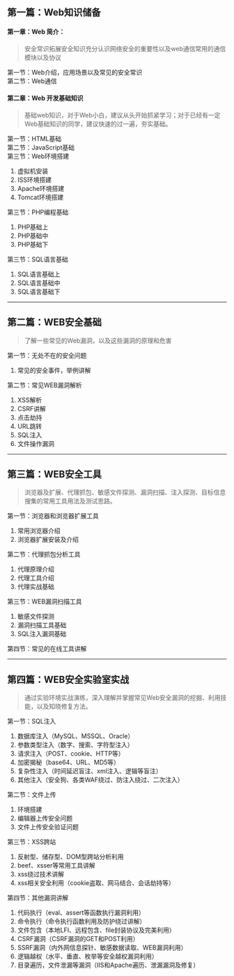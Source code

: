 ## 第一篇：Web知识储备

#### 第一章：Web 简介：<br/>
> 安全常识拓展安全知识充分认识网络安全的重要性以及web通信常用的通信模块以及协议

第一节：Web介绍，应用场景以及常见的安全常识<br/>
第二节：Web通信

#### 第二章：Web 开发基础知识
> 基础web知识，对于Web小白，建议从头开始抓紧学习；对于已经有一定Web基础知识的同学，建议快速的过一遍，夯实基础。

第一节：HTML基础<br/>
第二节：JavaScript基础<br/>
第三节：Web环境搭建<br/>
1. 虚拟机安装<br/>
2. ISS环境搭建<br/>
3. Apache环境搭建<br/>
4. Tomcat环境搭建<br/>

第三节：PHP编程基础</br>
1. PHP基础上<br/>
2. PHP基础中<br/>
3. PHP基础下<br/>

第三节：SQL语言基础<br/>
1. SQL语言基础上<br/>
2. SQL语言基础中<br/>
3. SQL语言基础下<br/>

---

## 第二篇：WEB安全基础
> 了解一些常见的Web漏洞，以及这些漏洞的原理和危害<br/>

第一节：无处不在的安全问题<br/>
1. 常见的安全事件，举例讲解<br/>

第二节：常见WEB漏洞解析<br/>
1. XSS解析<br/>
2. CSRF讲解<br/>
3. 点击劫持<br/>
4. URL跳转<br/>
5. SQL注入<br/>
7. 文件操作漏洞<br/>

---


## 第三篇：WEB安全工具
> 浏览器及扩展、代理抓包、敏感文件探测、漏洞扫描、注入探测、目标信息搜集的常用工具用法及测试思路。

第一节：浏览器和浏览器扩展工具<br/>
1. 常用浏览器介绍<br/>
2. 浏览器扩展安装及介绍<br/>

第二节：代理抓包分析工具<br/>
1. 代理原理介绍<br/>
2. 代理工具介绍<br/>
3. 代理实战基础<br/>

第三节：WEB漏洞扫描工具<br/>
1. 敏感文件探测<br/>
2. 漏洞扫描工具基础<br/>
3. SQL注入漏洞基础<br/>

第四节：常见的在线工具讲解<br/>

---


## 第四篇：WEB安全实验室实战
> 通过实验环境实战演练，深入理解并掌握常见Web安全漏洞的挖掘、利用技能，以及知晓修复方法。

第一节：SQL注入<br/>
1. 数据库注入（MySQL、MSSQL、Oracle）<br/>
2. 参数类型注入（数字、搜索、字符型注入）<br/>
3. 请求注入（POST、cookie、HTTP等）<br/>
4. 加密揭秘（base64、URL、MD5等）<br/>
5. 复杂性注入（时间延迟盲注、xml注入、逻辑等盲注）<br/>
6. 其他注入（安全狗、各类WAF绕过、防注入绕过、二次注入）<br/>

第二节：文件上传<br/>
1. 环境搭建<br/>
2. 编辑器上传安全问题<br/>
3. 文件上传安全验证问题<br/>

第三节：XSS跨站<br/>
1. 反射型、储存型、DOM型跨站分析利用<br/>
2. beef、xsser等常用工具讲解<br/>
3. xss绕过技术讲解<br/>
4. xss相关安全利用（cookie盗取、网马结合、会话劫持等）<br/>

第四节：其他漏洞讲解<br/>
1. 代码执行（eval、assert等函数执行漏洞利用）<br/>
2. 命令执行（命令执行函数利用及防护绕过讲解）<br/>
3. 文件包含（本地LFI、远程包含、file封装协议及完美利用）<br/>
4. CSRF漏洞（CSRF漏洞的GET和POST利用）<br/>
5. SSRF漏洞（内外网信息探针、敏感数据读取、WEB漏洞利用）<br/>
6. 逻辑越权（水平、垂直、枚举等安全越权漏洞利用）<br/>
7. 目录遍历，文件泄漏等漏洞（IIS和Apache遍历、泄漏漏洞及修复）